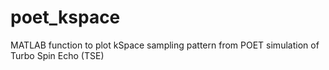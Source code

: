 # poet_kspace
MATLAB function to plot kSpace sampling pattern from POET simulation of Turbo Spin Echo (TSE)
